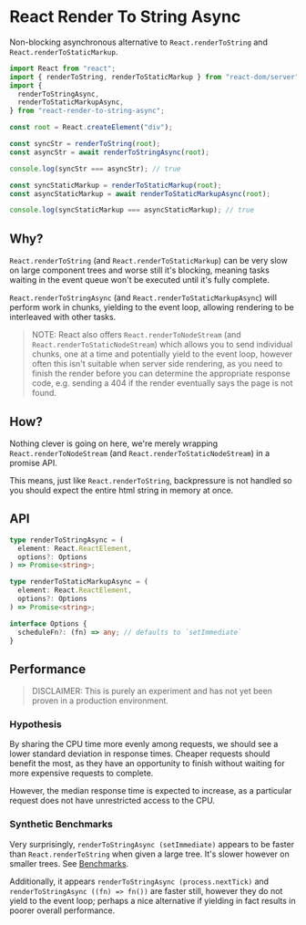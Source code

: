 # React Render To String Async

Non-blocking asynchronous alternative to `React.renderToString` and `React.renderToStaticMarkup`.

```js
import React from "react";
import { renderToString, renderToStaticMarkup } from "react-dom/server";
import {
  renderToStringAsync,
  renderToStaticMarkupAsync,
} from "react-render-to-string-async";

const root = React.createElement("div");

const syncStr = renderToString(root);
const asyncStr = await renderToStringAsync(root);

console.log(syncStr === asyncStr); // true

const syncStaticMarkup = renderToStaticMarkup(root);
const asyncStaticMarkup = await renderToStaticMarkupAsync(root);

console.log(syncStaticMarkup === asyncStaticMarkup); // true
```

## Why?

`React.renderToString` (and `React.renderToStaticMarkup`) can be very slow on large component trees and worse still it's blocking, meaning tasks waiting in the event queue won't be executed until it's fully complete.

`React.renderToStringAsync` (and `React.renderToStaticMarkupAsync`) will perform work in chunks, yielding to the event loop, allowing rendering to be interleaved with other tasks.

> NOTE: React also offers `React.renderToNodeStream` (and `React.renderToStaticNodeStream`) which allows you to send individual chunks, one at a time and potentially yield to the event loop, however often this isn't suitable when server side rendering, as you need to finish the render before you can determine the appropriate response code, e.g. sending a 404 if the render eventually says the page is not found.

## How?

Nothing clever is going on here, we're merely wrapping `React.renderToNodeStream` (and `React.renderToStaticNodeStream`) in a promise API.

This means, just like `React.renderToString`, backpressure is not handled so you should expect the entire html string in memory at once.

## API

```ts
type renderToStringAsync = (
  element: React.ReactElement,
  options?: Options
) => Promise<string>;

type renderToStaticMarkupAsync = (
  element: React.ReactElement,
  options?: Options
) => Promise<string>;

interface Options {
  scheduleFn?: (fn) => any; // defaults to `setImmediate`
}
```

## Performance

> DISCLAIMER: This is purely an experiment and has not yet been proven in a production environment.

### Hypothesis

By sharing the CPU time more evenly among requests, we should see a lower standard deviation in response times. Cheaper requests should benefit
the most, as they have an opportunity to finish without waiting for more expensive requests to complete.

However, the median response time is expected to increase, as a particular request does not have unrestricted access to the CPU.

### Synthetic Benchmarks

Very surprisingly, `renderToStringAsync (setImmediate)` appears to be faster than `React.renderToString` when given a large tree. It's slower however on smaller trees. See [Benchmarks](benchmark).

Additionally, it appears `renderToStringAsync (process.nextTick)` and `renderToStringAsync ((fn) => fn())` are faster still, however they do not yield to the event loop; perhaps a nice alternative if yielding in fact results in poorer overall performance.
